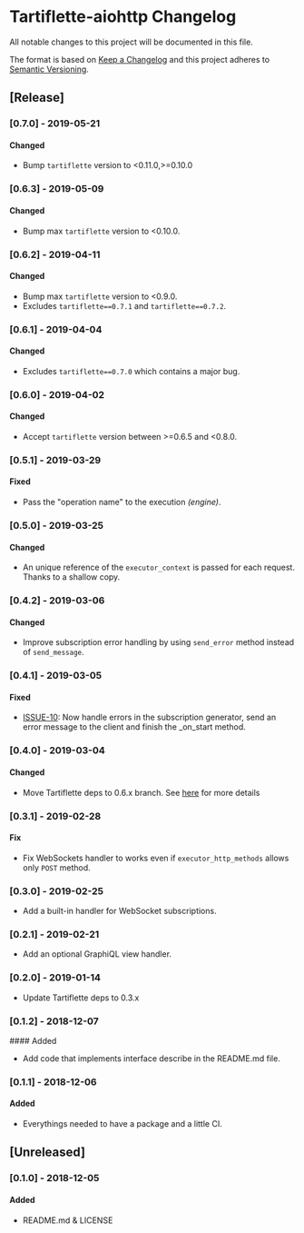 # Tartiflette-aiohttp Changelog

All notable changes to this project will be documented in this file.

The format is based on [Keep a Changelog](http://keepachangelog.com/en/1.0.0/)
and this project adheres to [Semantic Versioning](http://semver.org/spec/v2.0.0.html).

## [Release]

### [0.7.0] - 2019-05-21

#### Changed

- Bump `tartiflette` version to <0.11.0,>=0.10.0

### [0.6.3] - 2019-05-09

#### Changed

- Bump max `tartiflette` version to <0.10.0.

### [0.6.2] - 2019-04-11

#### Changed

- Bump max `tartiflette` version to <0.9.0.
- Excludes `tartiflette==0.7.1` and `tartiflette==0.7.2`.

### [0.6.1] - 2019-04-04

#### Changed

- Excludes `tartiflette==0.7.0` which contains a major bug.

### [0.6.0] - 2019-04-02

#### Changed

- Accept `tartiflette` version between >=0.6.5 and <0.8.0.

### [0.5.1] - 2019-03-29

#### Fixed

- Pass the "operation name" to the execution _(engine)_.

### [0.5.0] - 2019-03-25

#### Changed

- An unique reference of the `executor_context` is passed for each request. Thanks to a shallow copy.

### [0.4.2] - 2019-03-06

#### Changed

- Improve subscription error handling by using `send_error` method instead of `send_message`.

### [0.4.1] - 2019-03-05

#### Fixed

- [ISSUE-10](https://github.com/dailymotion/tartiflette-aiohttp/issues/10): Now handle errors in the subscription generator, send an error message to the client and finish the _on_start method.

### [0.4.0] - 2019-03-04

#### Changed

- Move Tartiflette deps to 0.6.x branch. See [here](https://github.com/dailymotion/tartiflette/blob/master/CHANGELOG.md) for more details

### [0.3.1] - 2019-02-28

#### Fix

- Fix WebSockets handler to works even if `executor_http_methods` allows only `POST` method.

### [0.3.0] - 2019-02-25

- Add a built-in handler for WebSocket subscriptions.

### [0.2.1] - 2019-02-21

- Add an optional GraphiQL view handler.

### [0.2.0] - 2019-01-14

- Update Tartiflette deps to 0.3.x

### [0.1.2] - 2018-12-07

#### Added

- Add code that implements interface describe in the README.md file.

### [0.1.1] - 2018-12-06

#### Added

- Everythings needed to have a package and a little CI.

## [Unreleased]

### [0.1.0] - 2018-12-05

#### Added

- README.md & LICENSE
